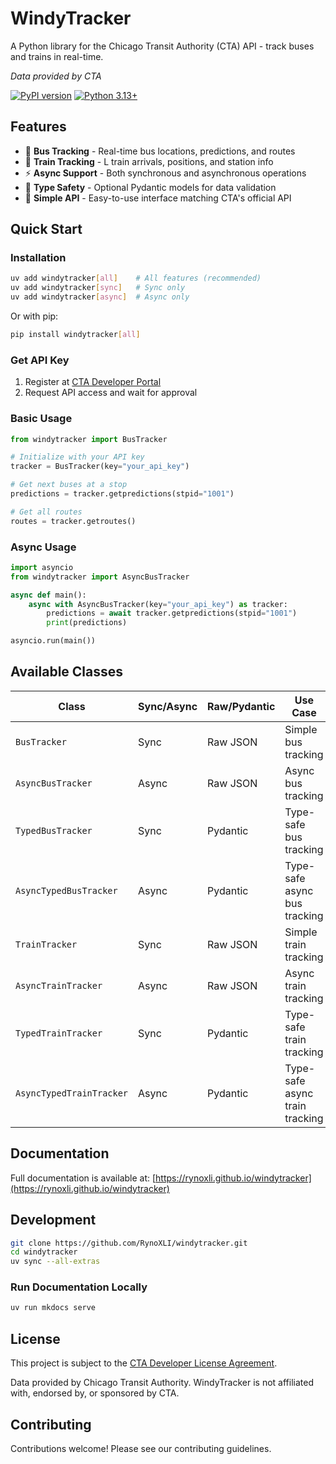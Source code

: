 # WindyTracker

A Python library for the Chicago Transit Authority (CTA) API - track buses and trains in real-time.

*Data provided by CTA*

[![PyPI version](https://badge.fury.io/py/windytracker.svg)](https://badge.fury.io/py/windytracker)
[![Python 3.13+](https://img.shields.io/badge/python-3.13+-blue.svg)](https://www.python.org/downloads/)

## Features

- 🚌 **Bus Tracking** - Real-time bus locations, predictions, and routes
- 🚊 **Train Tracking** - L train arrivals, positions, and station info
- ⚡ **Async Support** - Both synchronous and asynchronous operations
- 📝 **Type Safety** - Optional Pydantic models for data validation
- 🔧 **Simple API** - Easy-to-use interface matching CTA's official API

## Quick Start

### Installation

```bash
uv add windytracker[all]    # All features (recommended)
uv add windytracker[sync]   # Sync only
uv add windytracker[async]  # Async only
```

Or with pip:
```bash
pip install windytracker[all]
```

### Get API Key

1. Register at [CTA Developer Portal](https://www.transitchicago.com/developers/)
2. Request API access and wait for approval

### Basic Usage

```python
from windytracker import BusTracker

# Initialize with your API key
tracker = BusTracker(key="your_api_key")

# Get next buses at a stop
predictions = tracker.getpredictions(stpid="1001")

# Get all routes
routes = tracker.getroutes()
```

### Async Usage

```python
import asyncio
from windytracker import AsyncBusTracker

async def main():
    async with AsyncBusTracker(key="your_api_key") as tracker:
        predictions = await tracker.getpredictions(stpid="1001")
        print(predictions)

asyncio.run(main())
```

## Available Classes

| Class | Sync/Async | Raw/Pydantic | Use Case |
|-------|------------|--------------|----------|
| `BusTracker` | Sync | Raw JSON | Simple bus tracking |
| `AsyncBusTracker` | Async | Raw JSON | Async bus tracking |
| `TypedBusTracker` | Sync | Pydantic | Type-safe bus tracking |
| `AsyncTypedBusTracker` | Async | Pydantic | Type-safe async bus tracking |
| `TrainTracker` | Sync | Raw JSON | Simple train tracking |
| `AsyncTrainTracker` | Async | Raw JSON | Async train tracking |
| `TypedTrainTracker` | Sync | Pydantic | Type-safe train tracking |
| `AsyncTypedTrainTracker` | Async | Pydantic | Type-safe async train tracking |

## Documentation

Full documentation is available at: [https://rynoxli.github.io/windytracker](https://rynoxli.github.io/windytracker)

## Development

```bash
git clone https://github.com/RynoXLI/windytracker.git
cd windytracker
uv sync --all-extras
```

### Run Documentation Locally

```bash
uv run mkdocs serve
```

## License

This project is subject to the [CTA Developer License Agreement](https://www.transitchicago.com/developers/).

Data provided by Chicago Transit Authority. WindyTracker is not affiliated with, endorsed by, or sponsored by CTA.

## Contributing

Contributions welcome! Please see our contributing guidelines.
